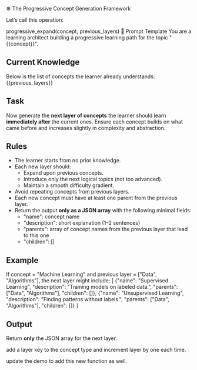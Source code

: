 ⚙️ The Progressive Concept Generation Framework

Let’s call this operation:

progressive_expand(concept, previous_layers)
🧩 Prompt Template
You are a learning architect building a progressive learning path for the topic "{{concept}}".

## Current Knowledge
Below is the list of concepts the learner already understands:
{{previous_layers}}

## Task
Now generate the **next layer of concepts** the learner should learn **immediately after** the current ones.
Ensure each concept builds on what came before and increases slightly in complexity and abstraction.

## Rules
- The learner starts from no prior knowledge.
- Each new layer should:
  - Expand upon previous concepts.
  - Introduce only the next logical topics (not too advanced).
  - Maintain a smooth difficulty gradient.
- Avoid repeating concepts from previous layers.
- Each new concept must have at least one parent from the previous layer.
- Return the output **only as a JSON array** with the following minimal fields:
  - "name": concept name
  - "description": short explanation (1–2 sentences)
  - "parents": array of concept names from the previous layer that lead to this one
  - "children": []

## Example
If concept = "Machine Learning" and previous layer = ["Data", "Algorithms"],
the next layer might include:
[
  {"name": "Supervised Learning", "description": "Training models on labeled data.", "parents": ["Data", "Algorithms"], "children": []},
  {"name": "Unsupervised Learning", "description": "Finding patterns without labels.", "parents": ["Data", "Algorithms"], "children": []}
]

## Output
Return **only** the JSON array for the next layer.

add a layer key to the concept type and increment layer by one each time.

update the demo to add this new function as well. 